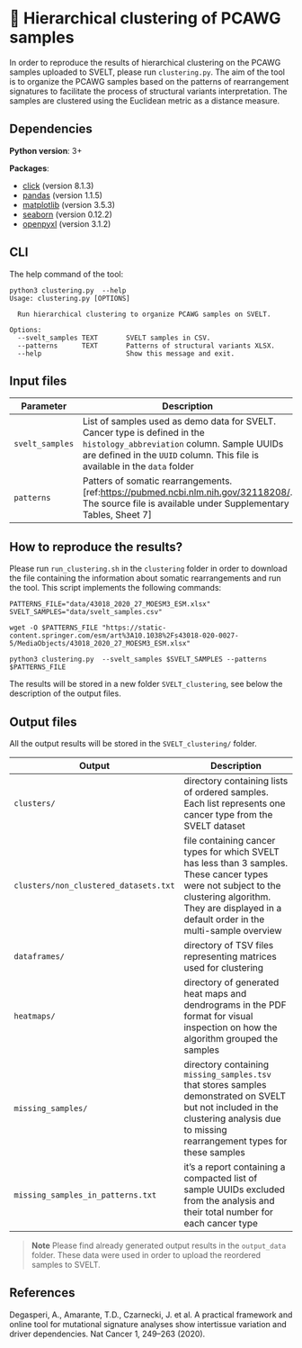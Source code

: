# 📄 Hierarchical clustering of PCAWG samples 

In order to reproduce the results of hierarchical clustering on the PCAWG samples uploaded to SVELT, please run `clustering.py`.  The aim of the tool is to organize the PCAWG samples based on the patterns of rearrangement signatures to facilitate the process of structural variants interpretation. The samples are clustered using the Euclidean metric as a distance measure.

## Dependencies

**Python version**: 3+

**Packages**:
- [click](https://github.com/pallets/click) (version 8.1.3)
- [pandas](https://github.com/pandas-dev/pandas) (version 1.1.5)
- [matplotlib](https://github.com/matplotlib/matplotlib) (version 3.5.3)
- [seaborn](https://github.com/mwaskom/seaborn) (version 0.12.2)
- [openpyxl](https://openpyxl.readthedocs.io/en/stable/) (version 3.1.2)

## CLI 

The help command of the tool: 

```
python3 clustering.py  --help 
Usage: clustering.py [OPTIONS]

  Run hierarchical clustering to organize PCAWG samples on SVELT.

Options:
  --svelt_samples TEXT       SVELT samples in CSV.
  --patterns      TEXT       Patterns of structural variants XLSX.
  --help                     Show this message and exit.
``` 


## Input files

|       Parameter       |Description                                                                                                                                                                                                    |
|-----------------------|---------------------------------------------------------------------------------------------------------------------------------------------------------------------------------------------------------------|
|`svelt_samples`        | List of samples used as demo data for SVELT. Cancer type is defined in the `histology_abbreviation` column. Sample UUIDs are defined in the `UUID` column. This file is available in the `data` folder        |
|`patterns`             | Patters of somatic rearrangements.  [ref:https://pubmed.ncbi.nlm.nih.gov/32118208/. The source file is available under Supplementary Tables, Sheet 7]                                                         |


## How to reproduce the results?

Please run `run_clustering.sh`  in the `clustering` folder in order to download the file containing the information about somatic rearrangements and run the tool. This script implements the following commands:

```
PATTERNS_FILE="data/43018_2020_27_MOESM3_ESM.xlsx"
SVELT_SAMPLES="data/svelt_samples.csv"

wget -O $PATTERNS_FILE "https://static-content.springer.com/esm/art%3A10.1038%2Fs43018-020-0027-5/MediaObjects/43018_2020_27_MOESM3_ESM.xlsx"

python3 clustering.py  --svelt_samples $SVELT_SAMPLES --patterns  $PATTERNS_FILE
```

The results will be stored in a new folder `SVELT_clustering`, see below the description of the output files.


## Output files

All the output results will be stored in the `SVELT_clustering/` folder. 

|Output                                | Description                                                                                                                                                                                                      |
|--------------------------------------|------------------------------------------------------------------------------------------------------------------------------------------------------------------------------------------------------------------|
|`clusters/`                           | directory containing lists of ordered samples. Each list represents one cancer type from the SVELT dataset                                                                                                       |
|`clusters/non_clustered_datasets.txt` | file containing cancer types for which SVELT has less than 3 samples. These cancer types were not subject to the clustering algorithm. They are displayed in a default order in the multi-sample overview        | 
|`dataframes/`                         | directory of TSV files representing matrices used for clustering                                                                                                                                                 |
|`heatmaps/`                           | directory of generated heat maps and dendrograms in the PDF format for visual inspection on how the algorithm grouped the samples                                                                                |
|`missing_samples/`                    | directory containing `missing_samples.tsv` that stores samples demonstrated on SVELT but not included in the clustering analysis due to missing rearrangement types for these samples                            |
|`missing_samples_in_patterns.txt`     | it’s a report containing a compacted list of sample UUIDs excluded from the analysis and their total number for each cancer type                                                                                 |


> **Note** Please find already generated output results in the `output_data` folder. These data were used in order to upload the reordered samples to SVELT.

## References

Degasperi, A., Amarante, T.D., Czarnecki, J. et al. A practical framework and online tool for mutational signature analyses show intertissue variation and driver dependencies. Nat Cancer 1, 249–263 (2020).